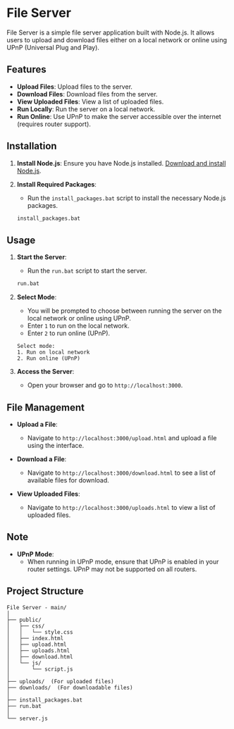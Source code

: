 # File Server

File Server is a simple file server application built with Node.js. It allows users to upload and download files either on a local network or online using UPnP (Universal Plug and Play).

## Features

- **Upload Files**: Upload files to the server.
- **Download Files**: Download files from the server.
- **View Uploaded Files**: View a list of uploaded files.
- **Run Locally**: Run the server on a local network.
- **Run Online**: Use UPnP to make the server accessible over the internet (requires router support).

## Installation

1. **Install Node.js**: Ensure you have Node.js installed. [Download and install Node.js](https://nodejs.org/).

2. **Install Required Packages**:
    - Run the `install_packages.bat` script to install the necessary Node.js packages.

    ```bash
    install_packages.bat
    ```

## Usage

1. **Start the Server**:
    - Run the `run.bat` script to start the server.

    ```bash
    run.bat
    ```

2. **Select Mode**:
    - You will be prompted to choose between running the server on the local network or online using UPnP.
    - Enter `1` to run on the local network.
    - Enter `2` to run online (UPnP).

    ```plaintext
    Select mode:
    1. Run on local network
    2. Run online (UPnP)
    ```

3. **Access the Server**:
    - Open your browser and go to `http://localhost:3000`.

## File Management

- **Upload a File**:
    - Navigate to `http://localhost:3000/upload.html` and upload a file using the interface.

- **Download a File**:
    - Navigate to `http://localhost:3000/download.html` to see a list of available files for download.

- **View Uploaded Files**:
    - Navigate to `http://localhost:3000/uploads.html` to view a list of uploaded files.

## Note

- **UPnP Mode**:
    - When running in UPnP mode, ensure that UPnP is enabled in your router settings. UPnP may not be supported on all routers.

## Project Structure

```plaintext
File Server - main/
│
├── public/
│   ├── css/
│   │   └── style.css
│   ├── index.html
│   ├── upload.html
│   ├── uploads.html
│   ├── download.html
│   └── js/
│       └── script.js
│
├── uploads/  (For uploaded files)
├── downloads/  (For downloadable files)
│
├── install_packages.bat
├── run.bat
│
└── server.js